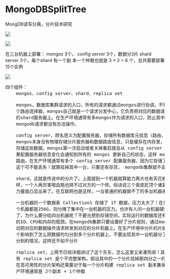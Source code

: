 # MongoDBSplitTree
MongDB读写分离，分片技术研究


![](https://i.imgur.com/85MTPOG.png)

![](https://i.imgur.com/EKBoE7k.png)

在三台机器上部署：
    mongos 3个， config server 3个，数据分3片 shard server 3个，每个shard 有一个副
    本一个仲裁也就是 3 * 2 = 6 个，总共需要部署15个实例

![](https://i.imgur.com/2WR8Xw1.png)

<pre>
四个组件：
    mongos、config server、shard、replica set

	mongos，数据库集群请求的入口，所有的请求都通过mongos进行协调，不需要在应用程序添加一
    个路由选择器，mongos自己就是一个请求分发中心，它负责把对应的数据请求请求转发到对应
    的shard服务器上。在生产环境通常有多mongos作为请求的入口，防止其中一个挂掉所有的
    mongodb请求都没有办法操作。

    config server，顾名思义为配置服务器，存储所有数据库元信息（路由、分片）的配置。
    mongos本身没有物理存储分片服务器和数据路由信息，只是缓存在内存里，配置服务器则实际
    存储这些数据。mongos第一次启动或者关掉重启就会从 config server 加载配置信息，以后如
    果配置服务器信息变化会通知到所有的 mongos 更新自己的状态，这样 mongos 就能继续准确
    路由。在生产环境通常有多个 config server 配置服务器，因为它存储了分片路由的元数据，
    这个可不能丢失！就算挂掉其中一台，只要还有存货， mongodb集群就不会挂掉。

    shard，这就是传说中的分片了。上面提到一个机器就算能力再大也有天花板，就像军队打仗一
    样，一个人再厉害喝血瓶也拼不过对方的一个师。俗话说三个臭皮匠顶个诸葛亮，这个时候团队的
    力量就凸显出来了。在互联网也是这样，一台普通的机器做不了的多台机器来做

    一台机器的一个数据表 Collection1 存储了 1T 数据，压力太大了！在分给4个机器后，每
    个机器都是256G，则分摊了集中在一台机器的压力。也许有人问一台机器硬盘加大一点不就可以
    了，为什么要分给四台机器呢？不要光想到存储空间，实际运行的数据库还有硬盘的读写、网络
    的IO、CPU和内存的瓶颈。在mongodb集群只要设置好了分片规则，通过mongos操作数据库就能自
    动把对应的数据操作请求转发到对应的分片机器上。在生产环境中分片的片键可要好好设置，这
    个影响到了怎么把数据均匀分到多个分片机器上，不要出现其中一台机器分了1T，其他机器没有
    分到的情况，这样还不如不分片

    replica set，上两节已经详细讲过了这个东东，怎么这里又来凑热闹！其实上图4个分片如果没
    有 replica set 是个不完整架构，假设其中的一个分片挂掉那四分之一的数据就丢失了，所以
    在高可用性的分片架构还需要对于每一个分片构建 replica set 副本集保证分片的可靠性。生
    产环境通常是 2个副本 + 1个仲裁
</pre>